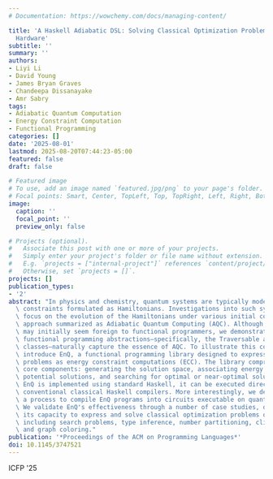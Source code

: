 ```yaml
---
# Documentation: https://wowchemy.com/docs/managing-content/

title: 'A Haskell Adiabatic DSL: Solving Classical Optimization Problems on Quantum
  Hardware'
subtitle: ''
summary: ''
authors:
- Liyi Li
- David Young
- James Bryan Graves
- Chandeepa Dissanayake
- Amr Sabry
tags:
- Adiabatic Quantum Computation
- Energy Constraint Computation
- Functional Programming
categories: []
date: '2025-08-01'
lastmod: 2025-08-20T07:44:23-05:00
featured: false
draft: false

# Featured image
# To use, add an image named `featured.jpg/png` to your page's folder.
# Focal points: Smart, Center, TopLeft, Top, TopRight, Left, Right, BottomLeft, Bottom, BottomRight.
image:
  caption: ''
  focal_point: ''
  preview_only: false

# Projects (optional).
#   Associate this post with one or more of your projects.
#   Simply enter your project's folder or file name without extension.
#   E.g. `projects = ["internal-project"]` references `content/project/deep-learning/index.md`.
#   Otherwise, set `projects = []`.
projects: []
publication_types:
- '2'
abstract: "In physics and chemistry, quantum systems are typically modeled using energy\
  \ constraints formulated as Hamiltonians. Investigations into such systems often\
  \ focus on the evolution of the Hamiltonians under various initial conditions, an\
  \ approach summarized as Adiabatic Quantum Computing (AQC). Although this perspective\
  \ may initially seem foreign to functional programmers, we demonstrate that conventional\
  \ functional programming abstractions—specifically, the Traversable and Monad type\
  \ classes—naturally capture the essence of AQC. To illustrate this connection, we\
  \ introduce EnQ, a functional programming library designed to express diverse optimization\
  \ problems as energy constraint computations (ECC). The library comprises three\
  \ core components: generating the solution space, associating energy costs with\
  \ potential solutions, and searching for optimal or near-optimal solutions. Because\
  \ EnQ is implemented using standard Haskell, it can be executed directly through\
  \ conventional classical Haskell compilers. More interestingly, we develop and implement\
  \ a process to compile EnQ programs into circuits executable on quantum hardware.\
  \ We validate EnQ's effectiveness through a number of case studies, demonstrating\
  \ its capacity to express and solve classical optimization problems on quantum hardware,\
  \ including search problems, type inference, number partitioning, clique finding,\
  \ and graph coloring."
publication: '*Proceedings of the ACM on Programming Languages*'
doi: 10.1145/3747521
---
```

ICFP '25
